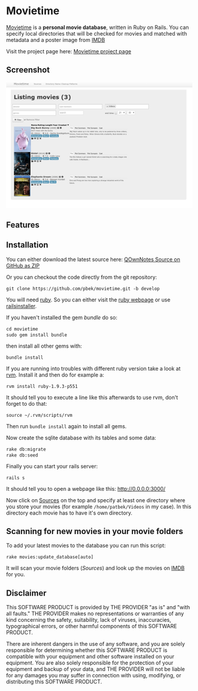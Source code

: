 # Movietime
 
[Movietime](http://www.bekerle.com/Movietime) is a **personal movie database**, written in Ruby on Rails. You can specify local directories that will be checked for movies and matched with metadata and a poster image from [IMDB](http://www.imdb.org)

Visit the project page here: [Movietime project page](http://www.bekerle.com/Movietime)

## Screenshot
![Screenhot](screenshot.png)

## Features

## Installation
You can either download the latest source here: [QOwnNotes Source on GitHub as ZIP](https://github.com/pbek/QOwnNotes/archive/develop.zip)

Or you can checkout the code directly from the git repository:

```shell
git clone https://github.com/pbek/movietime.git -b develop
```

You will need [ruby](https://www.ruby-lang.org/en/downloads/). So you can either visit the [ruby webpage](https://www.ruby-lang.org/en/downloads/) or use [railsinstaller](http://railsinstaller.org/en).

If you haven't installed the gem *bundle* do so:

```shell
cd movietime
sudo gem install bundle
```

then install all other gems with:

```shell
bundle install
```

If you are running into troubles with different ruby version take a look at [rvm](https://rvm.io/). Install it and then do for example a:

```shell
rvm install ruby-1.9.3-p551
```

It should tell you to execute a line like this afterwards to use rvm, don't forget to do that:

```shell
source ~/.rvm/scripts/rvm
```

Then run `bundle install` again to install all gems.

Now create the sqlite database with its tables and some data:

```shell
rake db:migrate
rake db:seed
```

Finally you can start your rails server:

```shell
rails s
```

It should tell you to open a webpage like this: <http://0.0.0.0:3000/>

Now click on [Sources](http://0.0.0.0:3000/sources) on the top and specify at least one directory where you store your movies (for example `/home/patbek/Videos` in my case). In this directory each movie has to have it's own directory.

## Scanning for new movies in your movie folders

To add your latest movies to the database you can run this script:

```shell
rake movies:update_database[auto]
```

It will scan your movie folders (*Sources*) and look up the movies on [IMDB](http://www.imdb.org) for you.


## Disclaimer
This SOFTWARE PRODUCT is provided by THE PROVIDER "as is" and "with all faults." THE PROVIDER makes no representations or warranties of any kind concerning the safety, suitability, lack of viruses, inaccuracies, typographical errors, or other harmful components of this SOFTWARE PRODUCT. 

There are inherent dangers in the use of any software, and you are solely responsible for determining whether this SOFTWARE PRODUCT is compatible with your equipment and other software installed on your equipment. You are also solely responsible for the protection of your equipment and backup of your data, and THE PROVIDER will not be liable for any damages you may suffer in connection with using, modifying, or distributing this SOFTWARE PRODUCT.
